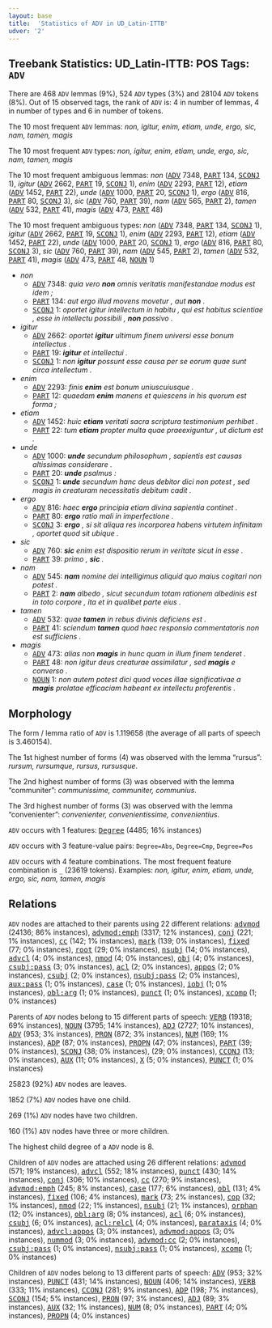 ```yaml
---
layout: base
title:  'Statistics of ADV in UD_Latin-ITTB'
udver: '2'
---
```


## Treebank Statistics: UD_Latin-ITTB: POS Tags: `ADV`

There are 468 `ADV` lemmas (9%), 524 `ADV` types (3%) and 28104 `ADV` tokens (8%).
Out of 15 observed tags, the rank of `ADV` is: 4 in number of lemmas, 4 in number of types and 6 in number of tokens.

The 10 most frequent `ADV` lemmas: <em>non, igitur, enim, etiam, unde, ergo, sic, nam, tamen, magis</em>

The 10 most frequent `ADV` types:  <em>non, igitur, enim, etiam, unde, ergo, sic, nam, tamen, magis</em>

The 10 most frequent ambiguous lemmas: <em>non</em> (<tt><a href="la_ittb-pos-ADV.html">ADV</a></tt> 7348, <tt><a href="la_ittb-pos-PART.html">PART</a></tt> 134, <tt><a href="la_ittb-pos-SCONJ.html">SCONJ</a></tt> 1), <em>igitur</em> (<tt><a href="la_ittb-pos-ADV.html">ADV</a></tt> 2662, <tt><a href="la_ittb-pos-PART.html">PART</a></tt> 19, <tt><a href="la_ittb-pos-SCONJ.html">SCONJ</a></tt> 1), <em>enim</em> (<tt><a href="la_ittb-pos-ADV.html">ADV</a></tt> 2293, <tt><a href="la_ittb-pos-PART.html">PART</a></tt> 12), <em>etiam</em> (<tt><a href="la_ittb-pos-ADV.html">ADV</a></tt> 1452, <tt><a href="la_ittb-pos-PART.html">PART</a></tt> 22), <em>unde</em> (<tt><a href="la_ittb-pos-ADV.html">ADV</a></tt> 1000, <tt><a href="la_ittb-pos-PART.html">PART</a></tt> 20, <tt><a href="la_ittb-pos-SCONJ.html">SCONJ</a></tt> 1), <em>ergo</em> (<tt><a href="la_ittb-pos-ADV.html">ADV</a></tt> 816, <tt><a href="la_ittb-pos-PART.html">PART</a></tt> 80, <tt><a href="la_ittb-pos-SCONJ.html">SCONJ</a></tt> 3), <em>sic</em> (<tt><a href="la_ittb-pos-ADV.html">ADV</a></tt> 760, <tt><a href="la_ittb-pos-PART.html">PART</a></tt> 39), <em>nam</em> (<tt><a href="la_ittb-pos-ADV.html">ADV</a></tt> 565, <tt><a href="la_ittb-pos-PART.html">PART</a></tt> 2), <em>tamen</em> (<tt><a href="la_ittb-pos-ADV.html">ADV</a></tt> 532, <tt><a href="la_ittb-pos-PART.html">PART</a></tt> 41), <em>magis</em> (<tt><a href="la_ittb-pos-ADV.html">ADV</a></tt> 473, <tt><a href="la_ittb-pos-PART.html">PART</a></tt> 48)

The 10 most frequent ambiguous types:  <em>non</em> (<tt><a href="la_ittb-pos-ADV.html">ADV</a></tt> 7348, <tt><a href="la_ittb-pos-PART.html">PART</a></tt> 134, <tt><a href="la_ittb-pos-SCONJ.html">SCONJ</a></tt> 1), <em>igitur</em> (<tt><a href="la_ittb-pos-ADV.html">ADV</a></tt> 2662, <tt><a href="la_ittb-pos-PART.html">PART</a></tt> 19, <tt><a href="la_ittb-pos-SCONJ.html">SCONJ</a></tt> 1), <em>enim</em> (<tt><a href="la_ittb-pos-ADV.html">ADV</a></tt> 2293, <tt><a href="la_ittb-pos-PART.html">PART</a></tt> 12), <em>etiam</em> (<tt><a href="la_ittb-pos-ADV.html">ADV</a></tt> 1452, <tt><a href="la_ittb-pos-PART.html">PART</a></tt> 22), <em>unde</em> (<tt><a href="la_ittb-pos-ADV.html">ADV</a></tt> 1000, <tt><a href="la_ittb-pos-PART.html">PART</a></tt> 20, <tt><a href="la_ittb-pos-SCONJ.html">SCONJ</a></tt> 1), <em>ergo</em> (<tt><a href="la_ittb-pos-ADV.html">ADV</a></tt> 816, <tt><a href="la_ittb-pos-PART.html">PART</a></tt> 80, <tt><a href="la_ittb-pos-SCONJ.html">SCONJ</a></tt> 3), <em>sic</em> (<tt><a href="la_ittb-pos-ADV.html">ADV</a></tt> 760, <tt><a href="la_ittb-pos-PART.html">PART</a></tt> 39), <em>nam</em> (<tt><a href="la_ittb-pos-ADV.html">ADV</a></tt> 545, <tt><a href="la_ittb-pos-PART.html">PART</a></tt> 2), <em>tamen</em> (<tt><a href="la_ittb-pos-ADV.html">ADV</a></tt> 532, <tt><a href="la_ittb-pos-PART.html">PART</a></tt> 41), <em>magis</em> (<tt><a href="la_ittb-pos-ADV.html">ADV</a></tt> 473, <tt><a href="la_ittb-pos-PART.html">PART</a></tt> 48, <tt><a href="la_ittb-pos-NOUN.html">NOUN</a></tt> 1)


* <em>non</em>
  * <tt><a href="la_ittb-pos-ADV.html">ADV</a></tt> 7348: <em>quia vero <b>non</b> omnis veritatis manifestandae modus est idem ;</em>
  * <tt><a href="la_ittb-pos-PART.html">PART</a></tt> 134: <em>aut ergo illud movens movetur , aut <b>non</b> .</em>
  * <tt><a href="la_ittb-pos-SCONJ.html">SCONJ</a></tt> 1: <em>oportet igitur intellectum in habitu , qui est habitus scientiae , esse in intellectu possibili , <b>non</b> passivo .</em>
* <em>igitur</em>
  * <tt><a href="la_ittb-pos-ADV.html">ADV</a></tt> 2662: <em>oportet <b>igitur</b> ultimum finem universi esse bonum intellectus .</em>
  * <tt><a href="la_ittb-pos-PART.html">PART</a></tt> 19: <em><b>igitur</b> et intellectui .</em>
  * <tt><a href="la_ittb-pos-SCONJ.html">SCONJ</a></tt> 1: <em>non <b>igitur</b> possunt esse causa per se eorum quae sunt circa intellectum .</em>
* <em>enim</em>
  * <tt><a href="la_ittb-pos-ADV.html">ADV</a></tt> 2293: <em>finis <b>enim</b> est bonum uniuscuiusque .</em>
  * <tt><a href="la_ittb-pos-PART.html">PART</a></tt> 12: <em>quaedam <b>enim</b> manens et quiescens in his quorum est forma ;</em>
* <em>etiam</em>
  * <tt><a href="la_ittb-pos-ADV.html">ADV</a></tt> 1452: <em>huic <b>etiam</b> veritati sacra scriptura testimonium perhibet .</em>
  * <tt><a href="la_ittb-pos-PART.html">PART</a></tt> 22: <em>tum <b>etiam</b> propter multa quae praeexiguntur , ut dictum est .</em>
* <em>unde</em>
  * <tt><a href="la_ittb-pos-ADV.html">ADV</a></tt> 1000: <em><b>unde</b> secundum philosophum , sapientis est causas altissimas considerare .</em>
  * <tt><a href="la_ittb-pos-PART.html">PART</a></tt> 20: <em><b>unde</b> psalmus :</em>
  * <tt><a href="la_ittb-pos-SCONJ.html">SCONJ</a></tt> 1: <em><b>unde</b> secundum hanc deus debitor dici non potest , sed magis in creaturam necessitatis debitum cadit .</em>
* <em>ergo</em>
  * <tt><a href="la_ittb-pos-ADV.html">ADV</a></tt> 816: <em>haec <b>ergo</b> principia etiam divina sapientia continet .</em>
  * <tt><a href="la_ittb-pos-PART.html">PART</a></tt> 80: <em><b>ergo</b> ratio mali in imperfectione .</em>
  * <tt><a href="la_ittb-pos-SCONJ.html">SCONJ</a></tt> 3: <em><b>ergo</b> , si sit aliqua res incorporea habens virtutem infinitam , oportet quod sit ubique .</em>
* <em>sic</em>
  * <tt><a href="la_ittb-pos-ADV.html">ADV</a></tt> 760: <em><b>sic</b> enim est dispositio rerum in veritate sicut in esse .</em>
  * <tt><a href="la_ittb-pos-PART.html">PART</a></tt> 39: <em>primo , <b>sic</b> .</em>
* <em>nam</em>
  * <tt><a href="la_ittb-pos-ADV.html">ADV</a></tt> 545: <em><b>nam</b> nomine dei intelligimus aliquid quo maius cogitari non potest .</em>
  * <tt><a href="la_ittb-pos-PART.html">PART</a></tt> 2: <em><b>nam</b> albedo , sicut secundum totam rationem albedinis est in toto corpore , ita et in qualibet parte eius .</em>
* <em>tamen</em>
  * <tt><a href="la_ittb-pos-ADV.html">ADV</a></tt> 532: <em>quae <b>tamen</b> in rebus divinis deficiens est .</em>
  * <tt><a href="la_ittb-pos-PART.html">PART</a></tt> 41: <em>sciendum <b>tamen</b> quod haec responsio commentatoris non est sufficiens .</em>
* <em>magis</em>
  * <tt><a href="la_ittb-pos-ADV.html">ADV</a></tt> 473: <em>alias non <b>magis</b> in hunc quam in illum finem tenderet .</em>
  * <tt><a href="la_ittb-pos-PART.html">PART</a></tt> 48: <em>non igitur deus creaturae assimilatur , sed <b>magis</b> e converso .</em>
  * <tt><a href="la_ittb-pos-NOUN.html">NOUN</a></tt> 1: <em>non autem potest dici quod voces illae significativae a <b>magis</b> prolatae efficaciam habeant ex intellectu proferentis .</em>

## Morphology

The form / lemma ratio of `ADV` is 1.119658 (the average of all parts of speech is 3.460154).

The 1st highest number of forms (4) was observed with the lemma “rursus”: <em>rursum, rursumque, rursus, rursusque</em>.

The 2nd highest number of forms (3) was observed with the lemma “communiter”: <em>communissime, communiter, communius</em>.

The 3rd highest number of forms (3) was observed with the lemma “convenienter”: <em>convenienter, convenientissime, convenientius</em>.

`ADV` occurs with 1 features: <tt><a href="la_ittb-feat-Degree.html">Degree</a></tt> (4485; 16% instances)

`ADV` occurs with 3 feature-value pairs: `Degree=Abs`, `Degree=Cmp`, `Degree=Pos`

`ADV` occurs with 4 feature combinations.
The most frequent feature combination is `_` (23619 tokens).
Examples: <em>non, igitur, enim, etiam, unde, ergo, sic, nam, tamen, magis</em>


## Relations

`ADV` nodes are attached to their parents using 22 different relations: <tt><a href="la_ittb-dep-advmod.html">advmod</a></tt> (24136; 86% instances), <tt><a href="la_ittb-dep-advmod-emph.html">advmod:emph</a></tt> (3317; 12% instances), <tt><a href="la_ittb-dep-conj.html">conj</a></tt> (221; 1% instances), <tt><a href="la_ittb-dep-cc.html">cc</a></tt> (142; 1% instances), <tt><a href="la_ittb-dep-mark.html">mark</a></tt> (139; 0% instances), <tt><a href="la_ittb-dep-fixed.html">fixed</a></tt> (77; 0% instances), <tt><a href="la_ittb-dep-root.html">root</a></tt> (29; 0% instances), <tt><a href="la_ittb-dep-nsubj.html">nsubj</a></tt> (14; 0% instances), <tt><a href="la_ittb-dep-advcl.html">advcl</a></tt> (4; 0% instances), <tt><a href="la_ittb-dep-nmod.html">nmod</a></tt> (4; 0% instances), <tt><a href="la_ittb-dep-obj.html">obj</a></tt> (4; 0% instances), <tt><a href="la_ittb-dep-csubj-pass.html">csubj:pass</a></tt> (3; 0% instances), <tt><a href="la_ittb-dep-acl.html">acl</a></tt> (2; 0% instances), <tt><a href="la_ittb-dep-appos.html">appos</a></tt> (2; 0% instances), <tt><a href="la_ittb-dep-csubj.html">csubj</a></tt> (2; 0% instances), <tt><a href="la_ittb-dep-nsubj-pass.html">nsubj:pass</a></tt> (2; 0% instances), <tt><a href="la_ittb-dep-aux-pass.html">aux:pass</a></tt> (1; 0% instances), <tt><a href="la_ittb-dep-case.html">case</a></tt> (1; 0% instances), <tt><a href="la_ittb-dep-iobj.html">iobj</a></tt> (1; 0% instances), <tt><a href="la_ittb-dep-obl-arg.html">obl:arg</a></tt> (1; 0% instances), <tt><a href="la_ittb-dep-punct.html">punct</a></tt> (1; 0% instances), <tt><a href="la_ittb-dep-xcomp.html">xcomp</a></tt> (1; 0% instances)

Parents of `ADV` nodes belong to 15 different parts of speech: <tt><a href="la_ittb-pos-VERB.html">VERB</a></tt> (19318; 69% instances), <tt><a href="la_ittb-pos-NOUN.html">NOUN</a></tt> (3795; 14% instances), <tt><a href="la_ittb-pos-ADJ.html">ADJ</a></tt> (2727; 10% instances), <tt><a href="la_ittb-pos-ADV.html">ADV</a></tt> (953; 3% instances), <tt><a href="la_ittb-pos-PRON.html">PRON</a></tt> (872; 3% instances), <tt><a href="la_ittb-pos-NUM.html">NUM</a></tt> (169; 1% instances), <tt><a href="la_ittb-pos-ADP.html">ADP</a></tt> (87; 0% instances), <tt><a href="la_ittb-pos-PROPN.html">PROPN</a></tt> (47; 0% instances), <tt><a href="la_ittb-pos-PART.html">PART</a></tt> (39; 0% instances), <tt><a href="la_ittb-pos-SCONJ.html">SCONJ</a></tt> (38; 0% instances),  (29; 0% instances), <tt><a href="la_ittb-pos-CCONJ.html">CCONJ</a></tt> (13; 0% instances), <tt><a href="la_ittb-pos-AUX.html">AUX</a></tt> (11; 0% instances), <tt><a href="la_ittb-pos-X.html">X</a></tt> (5; 0% instances), <tt><a href="la_ittb-pos-PUNCT.html">PUNCT</a></tt> (1; 0% instances)

25823 (92%) `ADV` nodes are leaves.

1852 (7%) `ADV` nodes have one child.

269 (1%) `ADV` nodes have two children.

160 (1%) `ADV` nodes have three or more children.

The highest child degree of a `ADV` node is 8.

Children of `ADV` nodes are attached using 26 different relations: <tt><a href="la_ittb-dep-advmod.html">advmod</a></tt> (571; 19% instances), <tt><a href="la_ittb-dep-advcl.html">advcl</a></tt> (552; 18% instances), <tt><a href="la_ittb-dep-punct.html">punct</a></tt> (430; 14% instances), <tt><a href="la_ittb-dep-conj.html">conj</a></tt> (306; 10% instances), <tt><a href="la_ittb-dep-cc.html">cc</a></tt> (270; 9% instances), <tt><a href="la_ittb-dep-advmod-emph.html">advmod:emph</a></tt> (245; 8% instances), <tt><a href="la_ittb-dep-case.html">case</a></tt> (177; 6% instances), <tt><a href="la_ittb-dep-obl.html">obl</a></tt> (131; 4% instances), <tt><a href="la_ittb-dep-fixed.html">fixed</a></tt> (106; 4% instances), <tt><a href="la_ittb-dep-mark.html">mark</a></tt> (73; 2% instances), <tt><a href="la_ittb-dep-cop.html">cop</a></tt> (32; 1% instances), <tt><a href="la_ittb-dep-nmod.html">nmod</a></tt> (22; 1% instances), <tt><a href="la_ittb-dep-nsubj.html">nsubj</a></tt> (21; 1% instances), <tt><a href="la_ittb-dep-orphan.html">orphan</a></tt> (12; 0% instances), <tt><a href="la_ittb-dep-obl-arg.html">obl:arg</a></tt> (8; 0% instances), <tt><a href="la_ittb-dep-acl.html">acl</a></tt> (6; 0% instances), <tt><a href="la_ittb-dep-csubj.html">csubj</a></tt> (6; 0% instances), <tt><a href="la_ittb-dep-acl-relcl.html">acl:relcl</a></tt> (4; 0% instances), <tt><a href="la_ittb-dep-parataxis.html">parataxis</a></tt> (4; 0% instances), <tt><a href="la_ittb-dep-advcl-appos.html">advcl:appos</a></tt> (3; 0% instances), <tt><a href="la_ittb-dep-advmod-appos.html">advmod:appos</a></tt> (3; 0% instances), <tt><a href="la_ittb-dep-nummod.html">nummod</a></tt> (3; 0% instances), <tt><a href="la_ittb-dep-advmod-cc.html">advmod:cc</a></tt> (2; 0% instances), <tt><a href="la_ittb-dep-csubj-pass.html">csubj:pass</a></tt> (1; 0% instances), <tt><a href="la_ittb-dep-nsubj-pass.html">nsubj:pass</a></tt> (1; 0% instances), <tt><a href="la_ittb-dep-xcomp.html">xcomp</a></tt> (1; 0% instances)

Children of `ADV` nodes belong to 13 different parts of speech: <tt><a href="la_ittb-pos-ADV.html">ADV</a></tt> (953; 32% instances), <tt><a href="la_ittb-pos-PUNCT.html">PUNCT</a></tt> (431; 14% instances), <tt><a href="la_ittb-pos-NOUN.html">NOUN</a></tt> (406; 14% instances), <tt><a href="la_ittb-pos-VERB.html">VERB</a></tt> (333; 11% instances), <tt><a href="la_ittb-pos-CCONJ.html">CCONJ</a></tt> (281; 9% instances), <tt><a href="la_ittb-pos-ADP.html">ADP</a></tt> (198; 7% instances), <tt><a href="la_ittb-pos-SCONJ.html">SCONJ</a></tt> (154; 5% instances), <tt><a href="la_ittb-pos-PRON.html">PRON</a></tt> (97; 3% instances), <tt><a href="la_ittb-pos-ADJ.html">ADJ</a></tt> (89; 3% instances), <tt><a href="la_ittb-pos-AUX.html">AUX</a></tt> (32; 1% instances), <tt><a href="la_ittb-pos-NUM.html">NUM</a></tt> (8; 0% instances), <tt><a href="la_ittb-pos-PART.html">PART</a></tt> (4; 0% instances), <tt><a href="la_ittb-pos-PROPN.html">PROPN</a></tt> (4; 0% instances)

